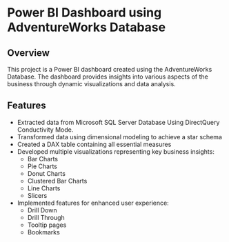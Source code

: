 # Power BI Dashboard using AdventureWorks Database

## Overview
This project is a Power BI dashboard created using the AdventureWorks Database. 
The dashboard provides insights into various aspects of the business through dynamic visualizations and data analysis.

## Features
- Extracted data from Microsoft SQL Server Database Using DirectQuery Conductivity Mode.
- Transformed data using dimensional modeling to achieve a star schema
- Created a DAX table containing all essential measures
- Developed multiple visualizations representing key business insights:
  - Bar Charts
  - Pie Charts
  - Donut Charts
  - Clustered Bar Charts
  - Line Charts
  - Slicers
- Implemented features for enhanced user experience:
  - Drill Down
  - Drill Through
  - Tooltip pages
  - Bookmarks
